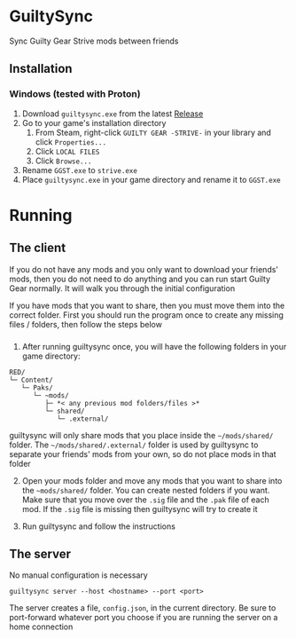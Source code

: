 # GuiltySync

Sync Guilty Gear Strive mods between friends

## Installation

### Windows (tested with Proton)

1. Download `guiltysync.exe` from the latest [Release](https://github.com/ThePyrotechnic/guiltysync/releases)
2. Go to your game's installation directory
    1. From Steam, right-click `GUILTY GEAR -STRIVE-` in your library and click `Properties...`
    2. Click `LOCAL FILES`
    3. Click `Browse...`
3. Rename `GGST.exe` to `strive.exe`
4. Place `guiltysync.exe` in your game directory and rename it to `GGST.exe`

# Running

## The client

If you do not have any mods and you only want to download your friends' mods, then you do not need to do anything and you can run start Guilty Gear normally. It will walk you through the initial configuration

If you have mods that you want to share, then you must move them into the correct folder. First you should run the program once to create any missing files / folders, then follow the steps below

###

1. After running guiltysync once, you will have the following folders in your game directory:

```
RED/
└─ Content/
   └─ Paks/
      └─ ~mods/
         ├─ *< any previous mod folders/files >*
         └─ shared/
            └─ .external/
```
guiltysync will only share mods that you place inside the `~/mods/shared/` folder. The `~/mods/shared/.external/` folder is used by guiltysync to separate your friends' mods from your own, so do not place mods in that folder

2. Open your mods folder and move any mods that you want to share into the `~mods/shared/` folder. You can create nested folders if you want. Make sure that you move over the `.sig` file and the `.pak` file of each mod. If the `.sig` file is missing then guiltysync will try to create it

3. Run guiltysync and follow the instructions

## The server

No manual configuration is necessary

`guiltysync server --host <hostname> --port <port>`

The server creates a file, `config.json`, in the current directory. Be sure to port-forward whatever port you choose if you are running the server on a home connection
